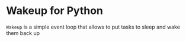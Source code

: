 # Wakeup for Python

`Wakeup` is a simple event loop that allows to put tasks to sleep and wake them back up
